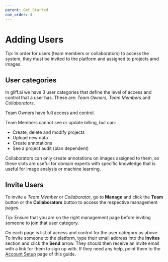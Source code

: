 ```yaml
---
parent: Get Started
nav_order: 4
---
```


# Adding Users

Tip: In order for users (team members or collaborators) to access the system, they must be invited to the platform and assigned to projects amd images.

## User categories

In gliff.ai we have 3 user categories that define the level of access and control that a user has.
These are: _Team Owners, Team Members_ and _Collaborators_.

Team Owners have full access and control.

Team Members cannot see or update billing, but can:

- Create, delete and modify projects
- Upload new data
- Create annotations
- See a project audit (plan dependent)

Collaborators can only create annotations on images assigned to them, so these slots are useful for domain experts with specific knowledge that is useful for image analysis or machine learning.

## Invite Users

To invite a _Team Member_ or _Collaborator_, go to **Manage** and click the **Team** button or the **Collaborators** button to access the respective management pages.

Tip: Ensure that you are on the right management page before inviting someone to join that user category.

On each page is list of access and control for the user category as above.
To invite someone to the platform, type their email address into the **invites** section and click the **Send** arrow.
They should then receive an invite email with a link for them to sign up with.
If they need any help, point them to the [Account Setup](/setup) page of this guide.
